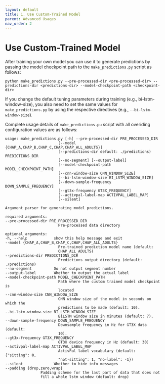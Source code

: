 ```yaml
---
layout: default
title: 1. Use Custom-Trained Model
parent: Advanced Usages
nav_order: 2
---
```


# Use Custom-Trained Model

After training your own model you can use it to generate predictions by passing the model checkpoint path to the `make_predictions.py` script as follows:

    python make_predictions.py --pre-processed-dir <pre-processed-dir> --predictions-dir <predictions-dir> --model-checkpoint-path <checkpoint-dir>    

If you change the default tuning parameters during training (e.g., bi-lstm-window-size), you also need to set the same values for `make_predictions.py` by using the respective directives (e.g., `--bi-lstm-window-size`).

Complete usage details of `make_predictions.pu` script with all overiding configuration values are as follows:

    usage: make_predictions.py [-h] --pre-processed-dir PRE_PROCESSED_DIR
                            [--model {CHAP_A,CHAP_B,CHAP_C,CHAP,CHAP_ALL_ADULTS}]
                            [--predictions-dir default: ./predictions) PREDICTIONS_DIR
                            [--no-segment] [--output-label]
                            [--model-checkpoint-path MODEL_CHECKPOINT_PATH]
                            [--cnn-window-size CNN_WINDOW_SIZE]
                            [--bi-lstm-window-size BI_LSTM_WINDOW_SIZE]
                            [--down-sample-frequency DOWN_SAMPLE_FREQUENCY]
                            [--gt3x-frequency GT3X_FREQUENCY]
                            [--activpal-label-map ACTIVPAL_LABEL_MAP]
                            [--silent]

    Argument parser for generating model predictions.

    required arguments:
    --pre-processed-dir PRE_PROCESSED_DIR
                            Pre-processed data directory

    optional arguments:
    -h, --help            show this help message and exit
    --model {CHAP_A,CHAP_B,CHAP_C,CHAP,CHAP_ALL_ADULTS}
                            Pre-trained prediction model name (default:
                            CHAP_ALL_ADULTS)
    --predictions-dir PREDICTIONS_DIR
                            Predictions output directory (default: ./predictions)
    --no-segment          Do not output segment number
    --output-label        Whether to output the actual label
    --model-checkpoint-path MODEL_CHECKPOINT_PATH
                            Path where the custom trained model checkpoint is
                            located
    --cnn-window-size CNN_WINDOW_SIZE
                            CNN window size of the model in seconds on which the
                            predictions to be made (default: 10).
    --bi-lstm-window-size BI_LSTM_WINDOW_SIZE
                            BiLSTM window size in minutes (default: 7).
    --down-sample-frequency DOWN_SAMPLE_FREQUENCY
                            Downsample frequency in Hz for GT3X data (default:
                            10).
    --gt3x-frequency GT3X_FREQUENCY
                            GT3X device frequency in Hz (default: 30)
    --activpal-label-map ACTIVPAL_LABEL_MAP
                            ActivPal label vocabulary (default: {"sitting": 0,
                            "not-sitting": 1, "no-label": -1})
    --silent              Whether to hide info messages
    --padding {drop,zero,wrap}
                    Padding scheme for the last part of data that does not
                    fill a whole lstm window (default: drop)
